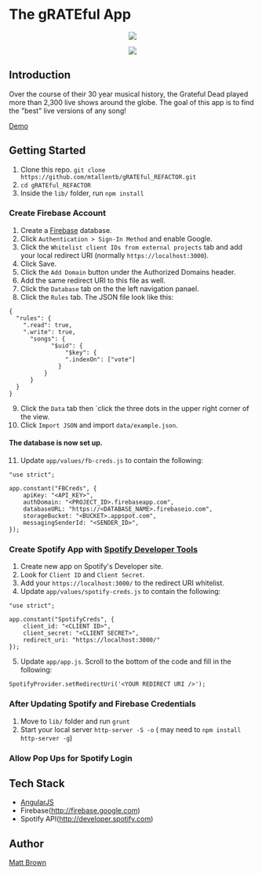 # The gRATEful App

<p align="center">
    <img src="http://mttbrwn.com/wp-content/uploads/2018/01/grateful-screenshot1.jpg" />
</p>

<p align="center">
    <img src="http://mttbrwn.com/wp-content/uploads/2018/01/grateful-screenshot2.jpg" />
</p>

## Introduction

Over the course of their 30 year musical history, the Grateful Dead played more than 2,300 live shows around the globe. The goal of this app is to find the "best" live versions of any song!

[Demo](http://gratefulapp.mttbrwn.com)

## Getting Started

1. Clone this repo. `git clone https://github.com/mtallentb/gRATEful_REFACTOR.git`
2. `cd gRATEful_REFACTOR`
3. Inside the `lib/` folder, run `npm install`

### Create Firebase Account

1. Create a [Firebase](http://firebase.google.com) database.
2. Click `Authentication > Sign-In Method` and enable Google.
3. Click the `Whitelist client IDs from external projects` tab and add your local redirect URI (normally `https://localhost:3000`).
4. Click Save.
5. Click the `Add Domain` button under the Authorized Domains header.
6. Add the same redirect URI to this file as well.
7. Click the `Database` tab on the the left navigation panael.
8. Click the `Rules` tab. The JSON file look like this:

```
{
  "rules": {
    ".read": true,
    ".write": true,
      "songs": {
        	"$uid": {
            	"$key": {
                ".indexOn": ["vote"]
              }
          }
      }
  }
}
```

9. Click the `Data` tab then `click the three dots in the upper right corner of the view.
10. Click `Import JSON` and import `data/example.json`.

#### The database is now set up.

11. Update `app/values/fb-creds.js` to contain  the following:

```
"use strict";

app.constant("FBCreds", {
    apiKey: "<API_KEY>",
    authDomain: "<PROJECT_ID>.firebaseapp.com",
    databaseURL: "https://<DATABASE_NAME>.firebaseio.com",
    storageBucket: "<BUCKET>.appspot.com",
    messagingSenderId: "<SENDER_ID>",
});
```

### Create Spotify App with [Spotify Developer Tools](https://beta.developer.spotify.com/dashboard/)

1. Create new app on Spotify's Developer site.
2. Look for `Client ID` and `Client Secret`.
3. Add your `https://localhost:3000/` to the redirect URI whitelist.
4. Update `app/values/spotify-creds.js` to contain the following:

```
"use strict";

app.constant("SpotifyCreds", {
	client_id: "<CLIENT ID>",
	client_secret: "<CLIENT SECRET>",
	redirect_uri: "https://localhost:3000/"
});
```
5. Update `app/app.js`. Scroll to the bottom of the code and fill in the following:

`SpotifyProvider.setRedirectUri('<YOUR REDIRECT URI />');`

### After Updating Spotify and Firebase Credentials

1. Move to `lib/` folder and run `grunt`
2. Start your local server `http-server -S -o` ( may need to `npm install http-server -g`)

### Allow Pop Ups for Spotify Login

## Tech Stack

* [AngularJS](https://angularjs.org/)
* Firebase(http://firebase.google.com)
* Spotify API(http://developer.spotify.com)

## Author
[Matt Brown](mailto:mtallentb.design@gmail.com)